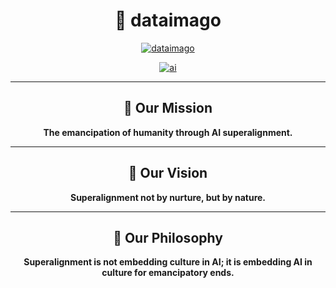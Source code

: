 <div align="center">

# 🚀 dataimago

[![dataimago][logo-url-dataimago]][site-url-dataimago]

[![ai][logo-url-ai]][site-url-ai]



---

## 🌟 Our Mission

**The emancipation of humanity through AI superalignment.**


---

## 🔮 Our Vision

**Superalignment not by nurture, but by nature.**


---

## 💭 Our Philosophy

**Superalignment is not embedding culture in AI; it is embedding AI in culture for emancipatory ends.**


</div>

[logo-url-dataimago]: https://raw.githubusercontent.com/dataimago/.github/profile/dataimago_supreme_1.svg 
[site-url-dataimago]: https://dataimago.ai/
[logo-url-ai]: https://raw.githubusercontent.com/dataimago/.github/profile/ai_supreme_2.svg 
[site-url-ai]: https://dataimago.ai/

